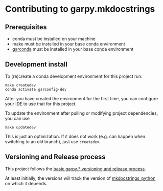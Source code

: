 # Contributing to garpy.mkdocstrings

## Prerequisites

* conda must be installed on your machine
* make must be installed in your base conda environment
* [garconda][] must be installed in your base conda environment

## Development install

To (re)create a conda development environment for this project run:

```
make createdev
conda activate garconfig-dev
```

After you have created the environment for the first time, you can configure your IDE
to use that for this project.

To update the environment after pulling or modifying project dependencies, you can use

```
make updatedev
```

This is just an optimization. If it does not work (e.g. can happen when switching to an old branch), just use `createdev`.

## Versioning and Release process

This project follows the [basic garpy.* versioning and release process](https://gitlab.analog.com/boston-garage/garpy/-/blob/master/developer-docs/basic-release-process.md).

At least initially, the versions will track the version of [mkdocstrings_python][] on which it depends.

[garconda]: http://boston-garage.pages.gitlab.analog.com/garconda/
[mkdocstrings_python]: https://github.com/mkdocstrings/python



